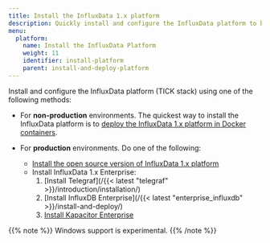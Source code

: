 ```yaml
---
title: Install the InfluxData 1.x platform
description: Quickly install and configure the InfluxData platform to begin exploring time series data
menu:
  platform:
    name: Install the InfluxData Platform
    weight: 11
    identifier: install-platform
    parent: install-and-deploy-platform
---
```


Install and configure the InfluxData platform (TICK stack) using one of the following methods:

- For **non-production** environments. The quickest way to install the InfluxData platform is to [deploy the InfluxData 1.x platform in Docker containers](/platform/install-and-deploy/deploying/sandbox-install).
- For **production** environments. Do one of the following:

  - [Install the open source version of InfluxData 1.x platform](/platform/install-and-deploy/install/oss-install)
  - Install InfluxData 1.x Enterprise:
      1. [Install Telegraf](/{{< latest "telegraf" >}}/introduction/installation/)
      2. [Install InfluxDB Enterprise](/{{< latest "enterprise_influxdb" >}}/install-and-deploy/)
      3. [Install Kapacitor Enterprise](/enterprise_kapacitor/latest/introduction/installation_guide/)

{{% note %}}
Windows support is experimental.
{{% /note %}}
